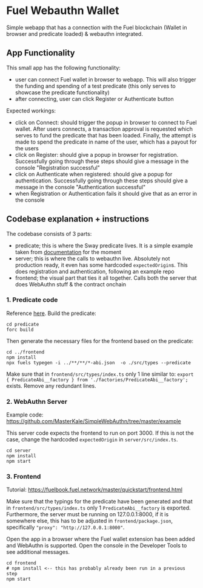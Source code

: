 # Fuel Webauthn Wallet

Simple webapp that has a connection with the Fuel blockchain (Wallet in browser and predicate loaded) & webauthn integrated.

## App Functionality

This small app has the following functionality:

- user can connect Fuel wallet in browser to webapp. This will also trigger the funding and spending of a test predicate (this only serves to showcase the predicate functionality)
- after connecting, user can click Register or Authenticate button

Expected workings:
- click on Connect: should trigger the popup in browser to connect to Fuel wallet. After users connects, a transaction approval is requested which serves to fund the predicate that has been loaded. Finally, the attempt is made to spend the predicate in name of the user, which has a payout for the users
- click on Register: should give a popup in browser for registration. Successfully going through these steps should give a message in the console "Registration successful"
- click on Authenticate when registered: should give a popup for authentication. Successfully going through these steps should give a message in the console "Authentication successful" 
- when Registration or Authentication fails it should give that as an error in the console


## Codebase explanation + instructions

The codebase consists of 3 parts:
- predicate; this is where the Sway predicate lives. It is a simple example taken from [documentation](https://fuellabs.github.io/fuels-ts/guide/predicates/) for the moment
- server; this is where the calls to webauthn live. Absolutely not production ready, it even has some hardcoded `expectedOrigin`s. This does registration and authentication, following an example repo
- frontend; the visual part that ties it all together. Calls both the server that does WebAuthn stuff & the contract onchain


### 1. Predicate code

Reference [here](https://fuellabs.github.io/fuels-ts/guide/predicates/). Build the predicate:

```
cd predicate
forc build
```

Then generate the necessary files for the frontend based on the predicate:
```
cd ../frontend
npm install
npx fuels typegen -i ../**/**/*-abi.json  -o ./src/types --predicate
```

Make sure that in `frontend/src/types/index.ts` only 1 line similar to:
`
export { PredicateAbi__factory } from './factories/PredicateAbi__factory';
`
exists. Remove any redundant lines. 

### 2. WebAuthn Server

Example code: https://github.com/MasterKale/SimpleWebAuthn/tree/master/example

This server code expects the frontend to run on port 3000. If this is not the case, change the hardcoded `expectedOrigin` in `server/src/index.ts`. 

```
cd server
npm install
npm start
```

### 3. Frontend

Tutorial: https://fuelbook.fuel.network/master/quickstart/frontend.html

Make sure that the typings for the predicate have been generated and that in `frontend/src/types/index.ts` only 1 `PredicateAbi__factory` is exported. 
Furthermore, the server must be running on 127.0.0.1:8000, if it is somewhere else, this has to be adjusted in `frontend/package.json`, specifically `"proxy": "http://127.0.0.1:8000"`. 

Open the app in a browser where the Fuel wallet extension has been added and WebAuthn is supported. Open the console in the Developer Tools to see additional messages. 

```
cd frontend
# npm install <-- this has probably already been run in a previous step
npm start
```
